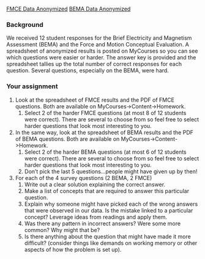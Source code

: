 [FMCE Data Anonymized](https://mycourses.rit.edu/d2l/le/content/1044537/viewContent/9378283/View)
[BEMA Data Anonymized](https://mycourses.rit.edu/d2l/le/content/1044537/viewContent/9378284/View)
### Background
We received 12 student responses for the Brief Electricity and Magnetism Assessment (BEMA) and the Force and Motion Conceptual Evaluation. A spreadsheet of anonymized results is posted on MyCourses so you can see which questions were easier or harder. The answer key is provided and the spreadsheet tallies up the total number of correct responses for each question. Several questions, especially on the BEMA, were hard.  
### Your assignment
1. Look at the spreadsheet of FMCE results and the PDF of FMCE questions. Both are available on MyCourses->Content->Homework.
	1. Select 2 of the harder FMCE questions (at most 8 of 12 students were correct). There are several to choose from so feel free to select harder questions that look most interesting to you.  
2. In the same way, look at the spreadsheet of BEMA results and the PDF of BEMA questions. Both are available on MyCourses->Content->Homework.
	1. Select 2 of the harder BEMA questions (at most 6 of 12 students were correct). There are several to choose from so feel free to select harder questions that look most interesting to you.
	2. Don’t pick the last 5 questions...people might have given up by then!  
3. For each of the 4 survey questions (2 BEMA, 2 FMCE)
	1. Write out a clear solution explaining the correct answer.
	2. Make a list of concepts that are required to answer this particular question.
	3. Explain why someone might have picked each of the wrong answers that were observed in our data. Is the mistake linked to a particular concept? Leverage ideas from readings and apply them.
	4. Was there any pattern in incorrect answers? Were some more common? Why might that be?
	5. Is there anything about the question that might have made it more difficult? (consider things like demands on working memory or other aspects of how the problem is set up).